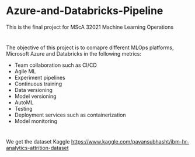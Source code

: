 # Azure-and-Databricks-Pipeline
This is the final project for MScA 32021 Machine Learning Operations
#
The objective of this project is to comapre different MLOps platforms, Microsoft Azure and Databricks in the following metrics:
* Team collaboration such as CI/CD
* Agile ML
* Experiment pipelines
* Continuous training
* Data versioning
* Model versioning
* AutoML
* Testing
* Deployment services such as containerization
* Model monitoring
#
We get the dataset Kaggle
https://www.kaggle.com/pavansubhasht/ibm-hr-analytics-attrition-dataset
